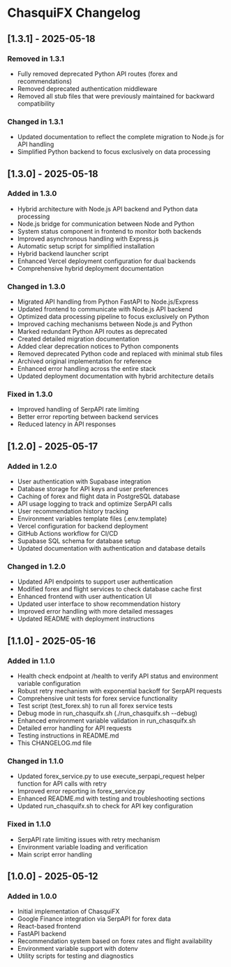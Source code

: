 # ChasquiFX Changelog

## [1.3.1] - 2025-05-18

### Removed in 1.3.1

- Fully removed deprecated Python API routes (forex and recommendations)
- Removed deprecated authentication middleware
- Removed all stub files that were previously maintained for backward compatibility

### Changed in 1.3.1

- Updated documentation to reflect the complete migration to Node.js for API handling
- Simplified Python backend to focus exclusively on data processing

## [1.3.0] - 2025-05-18

### Added in 1.3.0

- Hybrid architecture with Node.js API backend and Python data processing
- Node.js bridge for communication between Node and Python
- System status component in frontend to monitor both backends
- Improved asynchronous handling with Express.js
- Automatic setup script for simplified installation
- Hybrid backend launcher script
- Enhanced Vercel deployment configuration for dual backends
- Comprehensive hybrid deployment documentation

### Changed in 1.3.0

- Migrated API handling from Python FastAPI to Node.js/Express
- Updated frontend to communicate with Node.js API backend
- Optimized data processing pipeline to focus exclusively on Python
- Improved caching mechanisms between Node.js and Python
- Marked redundant Python API routes as deprecated
- Created detailed migration documentation
- Added clear deprecation notices to Python components
- Removed deprecated Python code and replaced with minimal stub files
- Archived original implementation for reference
- Enhanced error handling across the entire stack
- Updated deployment documentation with hybrid architecture details

### Fixed in 1.3.0

- Improved handling of SerpAPI rate limiting
- Better error reporting between backend services
- Reduced latency in API responses

## [1.2.0] - 2025-05-17

### Added in 1.2.0

- User authentication with Supabase integration
- Database storage for API keys and user preferences
- Caching of forex and flight data in PostgreSQL database
- API usage logging to track and optimize SerpAPI calls
- User recommendation history tracking
- Environment variables template files (.env.template)
- Vercel configuration for backend deployment
- GitHub Actions workflow for CI/CD
- Supabase SQL schema for database setup
- Updated documentation with authentication and database details

### Changed in 1.2.0

- Updated API endpoints to support user authentication
- Modified forex and flight services to check database cache first
- Enhanced frontend with user authentication UI
- Updated user interface to show recommendation history
- Improved error handling with more detailed messages
- Updated README with deployment instructions

## [1.1.0] - 2025-05-16

### Added in 1.1.0

- Health check endpoint at /health to verify API status and environment variable configuration
- Robust retry mechanism with exponential backoff for SerpAPI requests
- Comprehensive unit tests for forex service functionality
- Test script (test_forex.sh) to run all forex service tests
- Debug mode in run_chasquifx.sh (./run_chasquifx.sh --debug)
- Enhanced environment variable validation in run_chasquifx.sh
- Detailed error handling for API requests
- Testing instructions in README.md
- This CHANGELOG.md file

### Changed in 1.1.0

- Updated forex_service.py to use execute_serpapi_request helper function for API calls with retry
- Improved error reporting in forex_service.py
- Enhanced README.md with testing and troubleshooting sections
- Updated run_chasquifx.sh to check for API key configuration

### Fixed in 1.1.0

- SerpAPI rate limiting issues with retry mechanism
- Environment variable loading and verification
- Main script error handling

## [1.0.0] - 2025-05-12

### Added in 1.0.0

- Initial implementation of ChasquiFX
- Google Finance integration via SerpAPI for forex data
- React-based frontend
- FastAPI backend
- Recommendation system based on forex rates and flight availability
- Environment variable support with dotenv
- Utility scripts for testing and diagnostics
